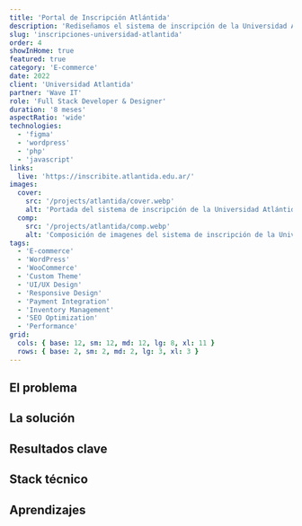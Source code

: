 ```yaml
---
title: 'Portal de Inscripción Atlántida'
description: 'Rediseñamos el sistema de inscripción de la Universidad Atlántida con un tema WordPress personalizado, plugins a medida e integración de pagos con Macro Click, creando una plataforma moderna e intuitiva para futuros estudiantes.'
slug: 'inscripciones-universidad-atlantida'
order: 4
showInHome: true
featured: true
category: 'E-commerce'
date: 2022
client: 'Universidad Atlantida'
partner: 'Wave IT'
role: 'Full Stack Developer & Designer'
duration: '8 meses'
aspectRatio: 'wide'
technologies:
  - 'figma'
  - 'wordpress'
  - 'php'
  - 'javascript'
links:
  live: 'https://inscribite.atlantida.edu.ar/'
images:
  cover:
    src: '/projects/atlantida/cover.webp'
    alt: 'Portada del sistema de inscripción de la Universidad Atlántida'
  comp:
    src: '/projects/atlantida/comp.webp'
    alt: 'Composición de imagenes del sistema de inscripción de la Universidad Atlántida'
tags:
  - 'E-commerce'
  - 'WordPress'
  - 'WooCommerce'
  - 'Custom Theme'
  - 'UI/UX Design'
  - 'Responsive Design'
  - 'Payment Integration'
  - 'Inventory Management'
  - 'SEO Optimization'
  - 'Performance'
grid:
  cols: { base: 12, sm: 12, md: 12, lg: 8, xl: 11 }
  rows: { base: 2, sm: 2, md: 2, lg: 3, xl: 3 }
---
```


## El problema

## La solución

## Resultados clave

## Stack técnico

## Aprendizajes
